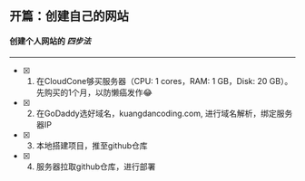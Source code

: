 ## 开篇：创建自己的网站



#### 创建个人网站的 *四步法* 
---


- [x]  1. 在CloudCone够买服务器（CPU: 1 cores，RAM: 1 GB，Disk: 20 GB）。先购买的1个月，以防懒癌发作😂
- [x]  2. 在GoDaddy选好域名，kuangdancoding.com, 进行域名解析，绑定服务器IP
- [x]  3. 本地搭建项目，推至github仓库
- [x]  4. 服务器拉取github仓库，进行部署

